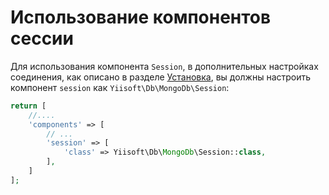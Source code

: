 Использование компонентов сессии
===========================

Для использования компонента `Session`, в дополнительных настройках соединения, как описано в разделе [Установка](installation.md),
вы должны настроить компонент `session` как `Yiisoft\Db\MongoDb\Session`:

```php
return [
    //....
    'components' => [
        // ...
        'session' => [
            'class' => Yiisoft\Db\MongoDb\Session::class,
        ],
    ]
];
```
